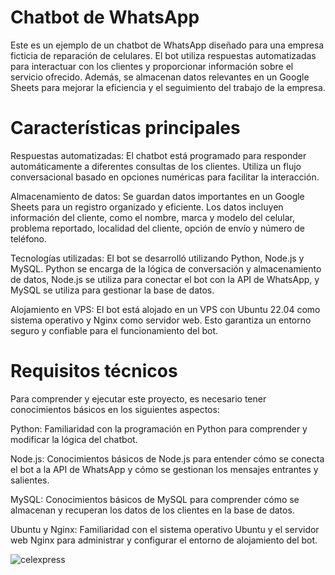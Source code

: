 # Chatbot de WhatsApp

Este es un ejemplo de un chatbot de WhatsApp diseñado para una empresa ficticia de reparación de celulares. El bot utiliza respuestas automatizadas para interactuar con los clientes y proporcionar información sobre el servicio ofrecido. Además, se almacenan datos relevantes en un Google Sheets para mejorar la eficiencia y el seguimiento del trabajo de la empresa.

# Características principales
Respuestas automatizadas: El chatbot está programado para responder automáticamente a diferentes consultas de los clientes. Utiliza un flujo conversacional basado en opciones numéricas para facilitar la interacción.

Almacenamiento de datos: Se guardan datos importantes en un Google Sheets para un registro organizado y eficiente. Los datos incluyen información del cliente, como el nombre, marca y modelo del celular, problema reportado, localidad del cliente, opción de envío y número de teléfono.

Tecnologías utilizadas: El bot se desarrolló utilizando Python, Node.js y MySQL. Python se encarga de la lógica de conversación y almacenamiento de datos, Node.js se utiliza para conectar el bot con la API de WhatsApp, y MySQL se utiliza para gestionar la base de datos.

Alojamiento en VPS: El bot está alojado en un VPS con Ubuntu 22.04 como sistema operativo y Nginx como servidor web. Esto garantiza un entorno seguro y confiable para el funcionamiento del bot.

# Requisitos técnicos
Para comprender y ejecutar este proyecto, es necesario tener conocimientos básicos en los siguientes aspectos:

Python: Familiaridad con la programación en Python para comprender y modificar la lógica del chatbot.

Node.js: Conocimientos básicos de Node.js para entender cómo se conecta el bot a la API de WhatsApp y cómo se gestionan los mensajes entrantes y salientes.

MySQL: Conocimientos básicos de MySQL para comprender cómo se almacenan y recuperan los datos de los clientes en la base de datos.

Ubuntu y Nginx: Familiaridad con el sistema operativo Ubuntu y el servidor web Nginx para administrar y configurar el entorno de alojamiento del bot.


![celexpress](https://github.com/LucasCapiz/ChatBotWhatsapp/assets/103195322/087e337e-d8e4-4838-877c-efd442e644c2)

